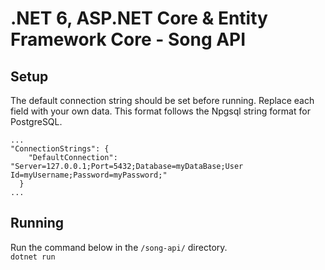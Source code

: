# .NET 6, ASP.NET Core & Entity Framework Core - Song API

## Setup
The default connection string should be set before running. Replace each field with your own data. This format follows the Npgsql string format for PostgreSQL.<br />
```
...
"ConnectionStrings": {
    "DefaultConnection": "Server=127.0.0.1;Port=5432;Database=myDataBase;User Id=myUsername;Password=myPassword;"
  }
...
```
## Running
Run the command below in the `/song-api/` directory. <br />
`dotnet run`
